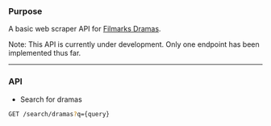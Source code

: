 ### Purpose

A basic web scraper API for [Filmarks Dramas](https://filmarks.com/dramas).

Note:
This API is currently under development. 
Only one endpoint has been implemented thus far.

---

### API

- Search for dramas

```sh
GET /search/dramas?q={query}
```